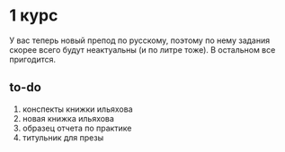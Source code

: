 # 1 курс
У вас теперь новый препод по русскому, поэтому по нему задания скорее всего будут неактуальны (и по литре тоже).
В остальном все пригодится.

## to-do
1. конспекты книжки ильяхова
2. новая книжка ильяхова
3. образец отчета по практике
4. титульник для презы
